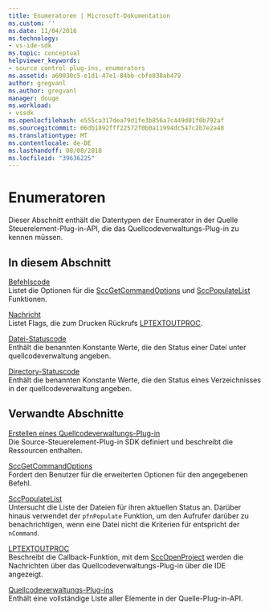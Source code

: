 ```yaml
---
title: Enumeratoren | Microsoft-Dokumentation
ms.custom: ''
ms.date: 11/04/2016
ms.technology:
- vs-ide-sdk
ms.topic: conceptual
helpviewer_keywords:
- source control plug-ins, enumerators
ms.assetid: a60030c5-e1d1-47e1-84bb-cbfe838ab479
author: gregvanl
ms.author: gregvanl
manager: douge
ms.workload:
- vssdk
ms.openlocfilehash: e555ca317dea79d1fe3b856a7c449d01f0b792af
ms.sourcegitcommit: 06db1892fff22572f0b0a11994dc547c2b7e2a48
ms.translationtype: MT
ms.contentlocale: de-DE
ms.lasthandoff: 08/08/2018
ms.locfileid: "39636225"
---
```

# <a name="enumerators"></a>Enumeratoren
Dieser Abschnitt enthält die Datentypen der Enumerator in der Quelle Steuerelement-Plug-in-API, die das Quellcodeverwaltungs-Plug-in zu kennen müssen.  
  
## <a name="in-this-section"></a>In diesem Abschnitt  
 [Befehlscode](../extensibility/command-code-enumerator.md)  
 Listet die Optionen für die [SccGetCommandOptions](../extensibility/sccgetcommandoptions-function.md) und [SccPopulateList](../extensibility/sccpopulatelist-function.md) Funktionen.  
  
 [Nachricht](../extensibility/message-enumerator.md)  
 Listet Flags, die zum Drucken Rückrufs [LPTEXTOUTPROC](../extensibility/lptextoutproc.md).  
  
 [Datei-Statuscode](../extensibility/file-status-code-enumerator.md)  
 Enthält die benannten Konstante Werte, die den Status einer Datei unter quellcodeverwaltung angeben.  
  
 [Directory-Statuscode](../extensibility/directory-status-code-enumerator.md)  
 Enthält die benannten Konstante Werte, die den Status eines Verzeichnisses in der quellcodeverwaltung angeben.  
  
## <a name="related-sections"></a>Verwandte Abschnitte  
 [Erstellen eines Quellcodeverwaltungs-Plug-in](../extensibility/internals/creating-a-source-control-plug-in.md)  
 Die Source-Steuerelement-Plug-in SDK definiert und beschreibt die Ressourcen enthalten.  
  
 [SccGetCommandOptions](../extensibility/sccgetcommandoptions-function.md)  
 Fordert den Benutzer für die erweiterten Optionen für den angegebenen Befehl.  
  
 [SccPopulateList](../extensibility/sccpopulatelist-function.md)  
 Untersucht die Liste der Dateien für ihren aktuellen Status an. Darüber hinaus verwendet der `pfnPopulate` Funktion, um den Aufrufer darüber zu benachrichtigen, wenn eine Datei nicht die Kriterien für entspricht der `nCommand`.  
  
 [LPTEXTOUTPROC](../extensibility/lptextoutproc.md)  
 Beschreibt die Callback-Funktion, mit dem [SccOpenProject](../extensibility/sccopenproject-function.md) werden die Nachrichten über das Quellcodeverwaltungs-Plug-in über die IDE angezeigt.  
  
 [Quellcodeverwaltungs-Plug-ins](../extensibility/source-control-plug-ins.md)  
 Enthält eine vollständige Liste aller Elemente in der Quelle-Plug-in-API.